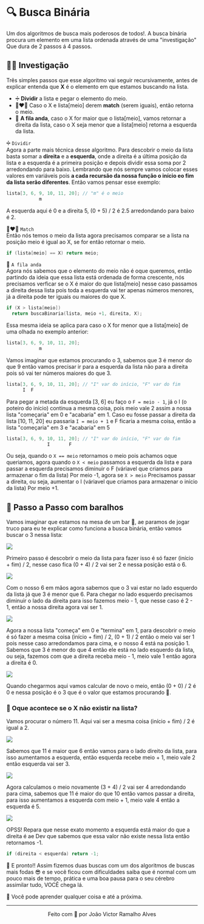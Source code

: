 # 🔍 Busca Binária
Um dos algoritmos de busca mais poderosos de todos!. A busca binária procura um elemento em uma lista ordenada através de uma "investigação" Que dura de 2 passos á 4 passos.

## 🕵️‍♂️ Investigação
Três simples passos que esse algoritmo vai seguir recursivamente, antes de explicar entenda que **X** é o elemento em que estamos buscando na lista.

- ➗ **Dividir** a lista e pegar o elemento do meio.
- 👨‍❤️‍👨 Caso o X e lista[meio] derem **match** (serem iguais), então retorna o meio.
- 🍺 **A fila anda**, caso o X for maior que o lista[meio], vamos retornar a direita da lista, caso o X seja menor que a lista[meio] retorna a esquerda da lista. 


➗ `Dividir` <br/>
Agora a parte mais técnica desse algoritmo. Para descobrir o meio da lista basta somar a **direita** e a **esquerda**, onde a direita é a última posição da lista e a esquerda é a primeira posição e depois dividir essa soma por 2 arredondando para baixo. Lembrando que nós sempre vamos colocar esses valores em variáveis pois **a cada recursão da nossa função o início eo fim da lista serão diferentes**. Então vamos pensar esse exemplo:

```C
lista[3, 6, 9, 10, 11, 20]; // "m" é o meio
            m
```
A esquerda aqui é 0 e a direita 5, (0 + 5) / 2 é 2.5 arredondando para baixo é 2.

👨‍❤️‍👨 `Match` <br/>
Então nós temos o meio da lista agora precisamos comparar se a lista na posição meio é igual ao X, se for então retornar o meio.

```C
if (lista[meio] == X) return meio;
``` 

🍺 `A fila anda` <br/>
Agora nós sabemos que o elemento do meio não é oque queremos, então partindo da ideia que essa lista está ordenada de forma crescente, nós precisamos verficar se o X é maior do que lista[meio] nesse caso passamos a direita dessa lista pois toda a esquerda vai ter apenas números menores, já a direita pode ter iguais ou maiores do que X.

```C
if (X > lista[meio]) 
  return buscaBinaria(lista, meio +1, direita, X);
```
Essa mesma ideia se aplica para caso o X for menor que a lista[meio] de uma olhada no exemplo anterior:

```C
lista[3, 6, 9, 10, 11, 20];
            m
```
Vamos imaginar que estamos procurando o 3, sabemos que 3 é menor do que 9 então vamos precisar ir para a esquerda da lista não para a direita pois só vai ter números maiores do que 3.

```C
lista[3, 6, 9, 10, 11, 20]; // "I" var do início, "F" var do fim
      I  F
```

Para pegar a metada da esquerda [3, 6] eu faço o `F = meio - 1`, já o I (o poteiro do início) continua a mesma coisa, pois meio vale 2 assim a nossa lista "começaria" em 0 e "acabaria" em 1. 
Caso eu fosse passar a direita da lista [10, 11, 20] eu passaria `I = meio + 1` e F ficaria a mesma coisa, então a lista "começaria" em 3 e "acabaria" em 5

```C
lista[3, 6, 9, 10, 11, 20]; // "I" var do início, "F" var do fim
               I       F
```
Ou seja, quando o `X == meio` retornamos o meio pois achamos oque queriamos, agora quando o `X < meio` passamos a esquerda da lista e para passar a esquerda precisamos diminuir o F (váriavel que criamos para armazenar o fim da lista) Por meio -1, agora se `X > meio` Precisamos passar a direita, ou seja, aumentar o I (váriavel que criamos para armazenar o início da lista) Por meio +1.

## 🐾 Passo a Passo com baralhos
Vamos imaginar que estamos na mesa de um bar 🍻, ae paramos de jogar truco para eu te explicar como funciona a busca binária, então vamos buscar o 3 nessa lista:

<img src="https://ik.imagekit.io/dwei78ukbe/busca_binaria/procura3-1_r9Fyp5yYc1.png"/>

Primeiro passo é descobrir o meio da lista para fazer isso é só fazer (início + fim) / 2, nesse caso fica (0 + 4) / 2 vai ser 2 e nessa posição está o 6.

<img src="https://ik.imagekit.io/dwei78ukbe/busca_binaria/procura3-2_CwrQNQKGU3.png"/>

Com o nosso 6 em mãos agora sabemos que o 3 vai estar no lado esquerdo da lista já que 3 é menor que 6. Para chegar no lado esquerdo precisamos diminuir o lado da direita para isso fazemos meio - 1, que nesse caso é 2 - 1, então a nossa direita agora vai ser 1.

<img src="https://ik.imagekit.io/dwei78ukbe/busca_binaria/procura3-3_T39jfb2I_0.png"/>

Agora a nossa lista "começa" em 0 e "termina" em 1, para descobrir o meio é só fazer a mesma coisa (início + fim) / 2, (0 + 1) / 2 então o meio vai ser 1 pois nesse caso arredondamos para cima, e o nosso 4 está na posição 1.
Sabemos que 3 é menor do que 4 então ele está no lado esquerdo da lista, ou seja, fazemos com que a direita receba meio - 1, meio vale 1 então agora a direita é 0.

<img src="https://ik.imagekit.io/dwei78ukbe/busca_binaria/procura3-4_4BnIq07_TN.png"/>

Quando chegarmos aqui vamos calcular de novo o meio, então (0 + 0) / 2 é 0 e nessa posição é o 3  que é o valor que estamos procurando 🎉.

### 🤔 Oque acontece se o X não existir na lista?
Vamos procurar o número 11. Aqui vai ser a mesma coisa (início + fim) / 2 é igual a 2.

<img src="https://ik.imagekit.io/dwei78ukbe/busca_binaria/procura3-2_CwrQNQKGU3.png"/>

Sabemos que 11 é maior que 6 então vamos para o lado direito da lista, para isso aumentamos a esquerda, então esquerda recebe meio + 1, meio vale 2 então esquerda vai ser 3.

<img src="https://ik.imagekit.io/dwei78ukbe/busca_binaria/procura11-1_nygeq-IA4L.png"/>

Agora calculamos o meio novamente (3 + 4) / 2 vai ser 4 arredondando para cima, sabemos que 11 é maior do que 10 então vamos passar a direita, para isso aumentamos a esquerda com meio + 1, meio vale 4 então a esquerda é 5.

<img src="https://ik.imagekit.io/dwei78ukbe/busca_binaria/procura11-2_7PAJbGtjl.png"/>

OPSS! Repara que nesse exato momento a esquerda está maior do que a direita é ae Dev que sabemos que essa valor não existe nessa lista então retornamos -1.

```C
if (direita < esquerda) return -1;
```

🎉 E pronto!! Assim fizemos duas buscas com um dos algoritmos de buscas mais fodas 😎 e se você ficou com dificuldades saiba que é normal com um pouco mais de tempo, prática e uma boa pausa para o seu cérebro assimilar tudo, VOCÊ chega lá.

🧠 Você pode aprender qualquer coisa e até a próxima.

---
<p align="center">Feito com 💚 por João Victor Ramalho Alves</p>